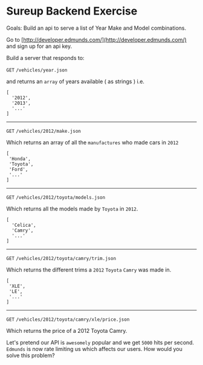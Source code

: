 # Sureup Backend Exercise
Goals: Build an api to serve a list of Year Make and Model combinations.

Go to [http://developer.edmunds.com/](http://developer.edmunds.com/) and sign up for an api key.

Build a server that responds to:

`GET` `/vehicles/year.json`

and returns an `array` of years available ( as strings ) i.e.
```
[
  '2012',
  '2013',
  '...'
]
```

---

`GET` `/vehicles/2012/make.json`

Which returns an array of all the `manufactures` who made cars in `2012`

```
[
 'Honda',
 'Toyota',
 'Ford',
 '...'
]
```

---

`GET` `/vehicles/2012/toyota/models.json`

Which returns all the models made by `Toyota` in `2012`.

```
[
  'Celica',
  'Camry',
  '...'
]
```

---

`GET` `/vehicles/2012/toyota/camry/trim.json`

Which returns the different trims a `2012` `Toyota` `Camry` was made in.

```
[
 'XLE',
 'LE',
 '...'
]
```

---

`GET` `/vehicles/2012/toyota/camry/xle/price.json`

Which returns the price of a 2012 Toyota Camry.

Let's pretend our API is `awesomely` popular and we get `5000` hits per second. `Edmunds` is now rate limiting us which affects our users. How would you solve this problem?

